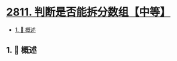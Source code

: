 # [2811. 判断是否能拆分数组【中等】](https://github.com/tnotesjs/TNotes.leetcode/tree/main/notes/2811.%20%E5%88%A4%E6%96%AD%E6%98%AF%E5%90%A6%E8%83%BD%E6%8B%86%E5%88%86%E6%95%B0%E7%BB%84%E3%80%90%E4%B8%AD%E7%AD%89%E3%80%91)

<!-- region:toc -->

- [1. 📝 概述](#1--概述)

<!-- endregion:toc -->

## 1. 📝 概述
